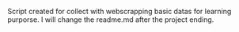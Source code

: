 Script created for collect with webscrapping basic datas for learning purporse.
I will change the readme.md after the project ending.

